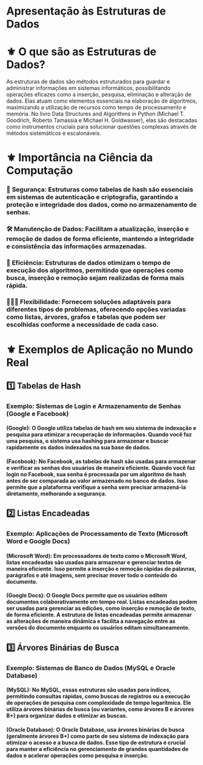 # **Apresentação às Estruturas de Dados**

# ⚜️ **O que são as Estruturas de Dados?**

As estruturas de dados são métodos estruturados para guardar e administrar informações em sistemas informáticos, possibilitando operações eficazes como a inserção, pesquisa, eliminação e alteração de dados.  Elas atuam como elementos essenciais na elaboração de algoritmos, maximizando a utilização de recursos como tempo de processamento e memória.  No livro Data Structures and Algorithms in Python (Michael T. Goodrich, Roberto Tamassia e Michael H. Goldwasser), elas são destacadas como instrumentos cruciais para solucionar questões complexas através de métodos sistemáticos e escalonáveis.

# ⚜️ **Importância na Ciência da Computação**
 
### 🔐 **Segurança:** Estruturas como tabelas de hash são essenciais em sistemas de autenticação e criptografia, garantindo a proteção e integridade dos dados, como no armazenamento de senhas.

### 🛠 **Manutenção de Dados:** Facilitam a atualização, inserção e remoção de dados de forma eficiente, mantendo a integridade e consistência das informações armazenadas.

### 🚀 **Eficiência:** Estruturas de dados otimizam o tempo de execução dos algoritmos, permitindo que operações como busca, inserção e remoção sejam realizadas de forma mais rápida.

### 🤸🏻‍♂️ **Flexibilidade:** Fornecem soluções adaptáveis para diferentes tipos de problemas, oferecendo opções variadas como listas, árvores, grafos e tabelas que podem ser escolhidas conforme a necessidade de cada caso.

# ⚜️ **Exemplos de Aplicação no Mundo Real**
## 1️⃣ **Tabelas de Hash**
### **Exemplo: Sistemas de Login e Armazenamento de Senhas (Google e Facebook)**
#### (Google): O Google utiliza tabelas de hash em seu sistema de indexação e pesquisa para otimizar a recuperação de informações. Quando você faz uma pesquisa, o sistema usa hashing para armazenar e buscar rapidamente os dados indexados na sua base de dados.

#### (Facebook): No Facebook, as tabelas de hash são usadas para armazenar e verificar as senhas dos usuários de maneira eficiente. Quando você faz login no Facebook, sua senha é processada por um algoritmo de hash antes de ser comparada ao valor armazenado no banco de dados. Isso permite que a plataforma verifique a senha sem precisar armazená-la diretamente, melhorando a segurança.

## 2️⃣ **Listas Encadeadas**
### **Exemplo: Aplicações de Processamento de Texto (Microsoft Word e Google Docs)**
#### (Microsoft Word): Em processadores de texto como o Microsoft Word, listas encadeadas são usadas para armazenar e gerenciar textos de maneira eficiente. Isso permite a inserção e remoção rápidas de palavras, parágrafos e até imagens, sem precisar mover todo o conteúdo do documento.

#### (Google Docs): O Google Docs permite que os usuários editem documentos colaborativamente em tempo real. Listas encadeadas podem ser usadas para gerenciar as edições, como inserção e remoção de texto, de forma eficiente. A estrutura de listas encadeadas permite armazenar as alterações de maneira dinâmica e facilita a navegação entre as versões do documento enquanto os usuários editam simultaneamente.

## 3️⃣ **Árvores Binárias de Busca**
### **Exemplo: Sistemas de Banco de Dados (MySQL e Oracle Database)**
#### (MySQL): No MySQL, essas estruturas são usadas para índices, permitindo consultas rápidas, como buscas de registros ou a execução de operações de pesquisa com complexidade de tempo logarítmica. Ele utiliza árvores binárias de busca (ou variantes, como árvores B e árvores B+) para organizar dados e otimizar as buscas.

#### (Oracle Database): O Oracle Database, usa árvores binárias de busca (geralmente árvores B+) como parte de seu sistema de indexação para otimizar o acesso e a busca de dados. Esse tipo de estrutura é crucial para manter a eficiência no gerenciamento de grandes quantidades de dados e acelerar operações como pesquisa e inserção.
